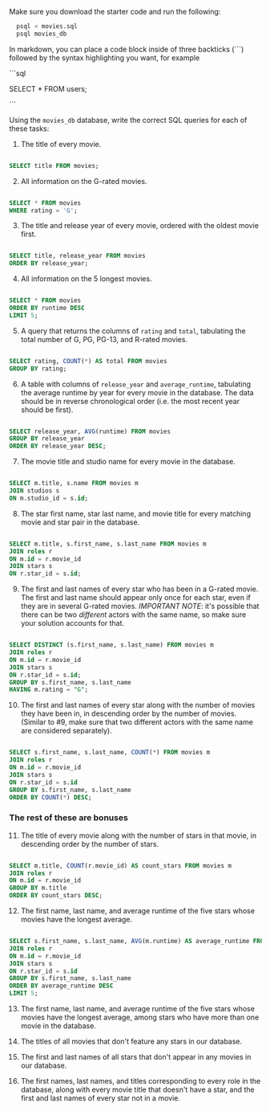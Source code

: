 Make sure you download the starter code and run the following:

```sh
  psql < movies.sql
  psql movies_db
```

In markdown, you can place a code block inside of three backticks (```) followed by the syntax highlighting you want, for example

\```sql

SELECT \* FROM users;

\```

Using the `movies_db` database, write the correct SQL queries for each of these tasks:

1.  The title of every movie.

```sql

SELECT title FROM movies;

```

2.  All information on the G-rated movies.
```sql

SELECT * FROM movies
WHERE rating = 'G';

```

3.  The title and release year of every movie, ordered with the
    oldest movie first.

```sql

SELECT title, release_year FROM movies
ORDER BY release_year;

```
    
4.  All information on the 5 longest movies.
```sql

SELECT * FROM movies
ORDER BY runtime DESC
LIMIT 5;

```

5.  A query that returns the columns of `rating` and `total`, tabulating the
    total number of G, PG, PG-13, and R-rated movies.

```sql

SELECT rating, COUNT(*) AS total FROM movies
GROUP BY rating;

```

6.  A table with columns of `release_year` and `average_runtime`,
    tabulating the average runtime by year for every movie in the database. The data should be in reverse chronological order (i.e. the most recent year should be first).

```sql

SELECT release_year, AVG(runtime) FROM movies
GROUP BY release_year
ORDER BY release_year DESC;

```

7.  The movie title and studio name for every movie in the
    database.
```sql

SELECT m.title, s.name FROM movies m
JOIN studios s
ON m.studio_id = s.id;

```    

8.  The star first name, star last name, and movie title for every
    matching movie and star pair in the database.
```sql

SELECT m.title, s.first_name, s.last_name FROM movies m
JOIN roles r
ON m.id = r.movie_id
JOIN stars s
ON r.star_id = s.id;

```        

9.  The first and last names of every star who has been in a G-rated movie. The first and last name should appear only once for each star, even if they are in several G-rated movies. *IMPORTANT NOTE*: it's possible that there can be two *different* actors with the same name, so make sure your solution accounts for that.
```sql

SELECT DISTINCT (s.first_name, s.last_name) FROM movies m
JOIN roles r
ON m.id = r.movie_id
JOIN stars s
ON r.star_id = s.id;
GROUP BY s.first_name, s.last_name
HAVING m.rating = "G";

``` 
10. The first and last names of every star along with the number
    of movies they have been in, in descending order by the number of movies. (Similar to #9, make sure
    that two different actors with the same name are considered separately).
```sql

SELECT s.first_name, s.last_name, COUNT(*) FROM movies m
JOIN roles r
ON m.id = r.movie_id
JOIN stars s
ON r.star_id = s.id
GROUP BY s.first_name, s.last_name
ORDER BY COUNT(*) DESC;

```    
### The rest of these are bonuses

11. The title of every movie along with the number of stars in
    that movie, in descending order by the number of stars.
```sql

SELECT m.title, COUNT(r.movie_id) AS count_stars FROM movies m
JOIN roles r
ON m.id = r.movie_id
GROUP BY m.title
ORDER BY count_stars DESC;

```    

12. The first name, last name, and average runtime of the five
    stars whose movies have the longest average.
```sql

SELECT s.first_name, s.last_name, AVG(m.runtime) AS average_runtime FROM movies m
JOIN roles r
ON m.id = r.movie_id
JOIN stars s
ON r.star_id = s.id
GROUP BY s.first_name, s.last_name
ORDER BY average_runtime DESC
LIMIT 5;
```  
13. The first name, last name, and average runtime of the five
    stars whose movies have the longest average, among stars who have more than one movie in the database.

14. The titles of all movies that don't feature any stars in our
    database.

15. The first and last names of all stars that don't appear in any movies in our database.

16. The first names, last names, and titles corresponding to every
    role in the database, along with every movie title that doesn't have a star, and the first and last names of every star not in a movie.
